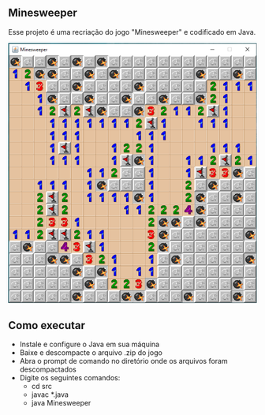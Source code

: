 ## Minesweeper

Esse projeto é uma recriação do jogo "Minesweeper" e codificado em Java. 

![Screenshot](1.png)

## Como executar

- Instale e configure o Java em sua máquina
- Baixe e descompacte o arquivo .zip do jogo
- Abra o prompt de comando no diretório onde os arquivos foram descompactados
- Digite os seguintes comandos:
    - cd src
    - javac *.java
    - java Minesweeper